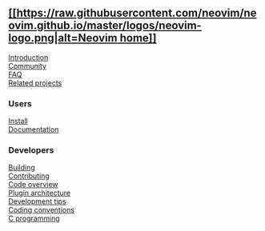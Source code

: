 [[[https://raw.githubusercontent.com/neovim/neovim.github.io/master/logos/neovim-logo.png|alt=Neovim home]]](Home)
--
[Introduction](Introduction)   
[Community](http://neovim.io/community/)  
[FAQ](FAQ)  
[Related projects](Related-projects)

### Users
[Install](Installing-Neovim)  
[Documentation](http://neovim.io/doc/)

### Developers
[Building](Building-Neovim)  
[Contributing](Contributing)  
[Code overview](Code-overview)  
[Plugin architecture](Plugin-UI-architecture)  
[Development tips](Development-tips)  
[Coding conventions](Coding-conventions)  
[C programming](C-programming)